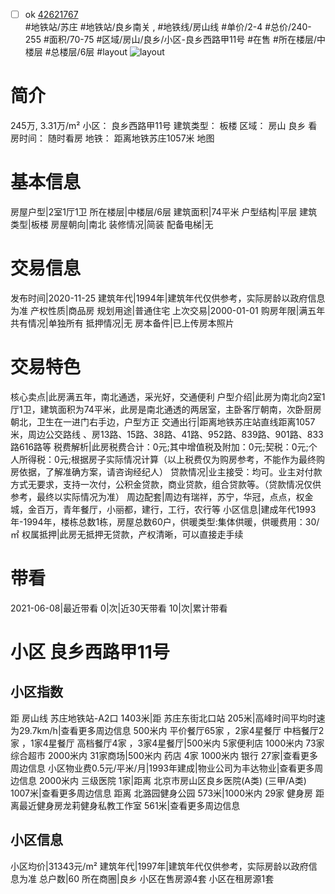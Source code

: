 - [ ] ok [42621767](https://bj.5i5j.com/ershoufang/42621767.html)  
 #地铁站/苏庄 #地铁站/良乡南关 ,  #地铁线/房山线
#单价/2-4 #总价/240-255 #面积/70-75   #区域/房山/良乡/小区-良乡西路甲11号 #在售 #所在楼层/中楼层 #总楼层/6层 #layout 
![layout](http://image2.5i5j.com//group2/M00/26/30/CgqJM1y1mKeAAamZAADURETI-5k188.jpg_P5.jpg) 
# 简介 
 245万,  3.31万/m² 
小区： 良乡西路甲11号
建筑类型： 板楼
区域： 房山 良乡
看房时间： 随时看房
地铁： 距离地铁苏庄1057米 地图
# 基本信息 
 房屋户型|2室1厅1卫
所在楼层|中楼层/6层
建筑面积|74平米
户型结构|平层
建筑类型|板楼
房屋朝向|南北
装修情况|简装
配备电梯|无
# 交易信息 
 发布时间|2020-11-25
建筑年代|1994年|建筑年代仅供参考，实际房龄以政府信息为准
产权性质|商品房
规划用途|普通住宅
上次交易|2000-01-01
购房年限|满五年
共有情况|单独所有
抵押情况|无
房本备件|已上传房本照片
# 交易特色 
 核心卖点|此房满五年，南北通透，采光好，交通便利
户型介绍|此房为南北向2室1厅1卫，建筑面积为74平米，此房是南北通透的两居室，主卧客厅朝南，次卧厨房朝北，卫生在一进门右手边，户型方正
交通出行|距离地铁苏庄站直线距离1057米，周边公交路线 、房13路、15路、38路、41路、952路、839路、901路、833路616路等
税费解析|此房税费合计：0元;其中增值税及附加：0元;契税：0元;个人所得税：0元;根据房子实际情况计算（以上税费仅为购房参考，不能作为最终购房依据，了解准确方案，请咨询经纪人）
贷款情况|业主接受：均可。业主对付款方式无要求，支持一次付，公积金贷款，商业贷款，组合贷款等。（贷款情况仅供参考，最终以实际情况为准）
周边配套|周边有瑞祥，苏宁，华冠，点点，权金城，金百万，青年餐厅，小丽都，建行，工行，农行等
小区信息|建成年代1993年-1994年，楼栋总数1栋，房屋总数60户，供暖类型:集体供暖，供暖费用：30/㎡
权属抵押|此房无抵押无贷款，产权清晰，可以直接走手续
# 带看 
 2021-06-08|最近带看	 0|次|近30天带看	 10|次|累计带看
# 小区 良乡西路甲11号
## 小区指数 
 距 房山线 苏庄地铁站-A2口 1403米|距 苏庄东街北口站 205米|高峰时间平均时速为29.7km/h|查看更多周边信息
500米内 平价餐厅65家 ，2家4星餐厅
中档餐厅2家 ，1家4星餐厅
高档餐厅4家 ，3家4星餐厅|500米内 5家便利店
1000米内 73家综合超市
2000米内 31家商场|500米内 药店 4家
1000米内 银行 27家|查看更多周边信息
小区物业费0.5元/平米/月|1993年建成|物业公司为丰达物业|查看更多周边信息
2000米内 三级医院 1家|距离 北京市房山区良乡医院(A类) (三甲/A类) 1007米|查看更多周边信息
距离 北潞园健身公园 573米|1000米内 29家 健身房
距离最近健身房龙莉健身私教工作室 561米|查看更多周边信息
## 小区信息 
 小区均价|31343元/m²
建筑年代|1997年|建筑年代仅供参考，实际房龄以政府信息为准
总户数|60
所在商圈|良乡
小区在售房源4套
小区在租房源1套
